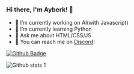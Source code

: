 ### Hi there, I'm Ayberk! 👋

- 🔭 I’m currently working on AI(with Javascript)
- 🌱 I’m currently learning Python
- 💬 Ask me about HTML/CSS/JS
- 📜 You can reach me on [Discord](https://discord.com/users/573961890473050174)!

[![Github Badge](https://img.shields.io/badge/-Github-000?style=quare&labelColor=000&logo=Github&logoColor=white&link=link)](https://github.com/Ayberkr) 

![Github stats 1](https://github-readme-stats.vercel.app/api?username=Ayberkr&show_icons=true&theme=gradient) 
